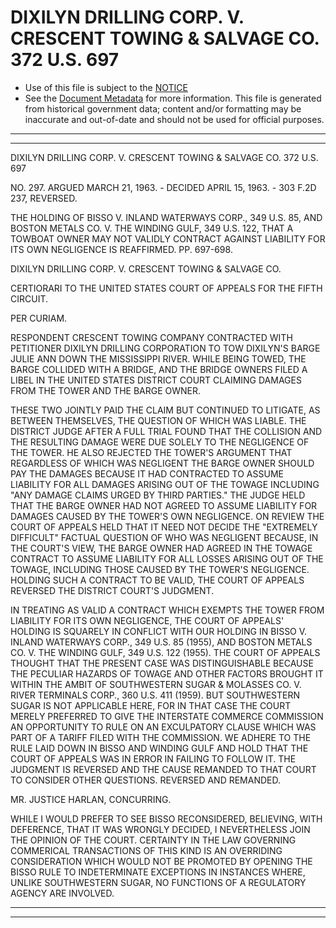 ---
---

# DIXILYN DRILLING CORP. V. CRESCENT TOWING & SALVAGE CO. 372 U.S. 697

* Use of this file is subject to the [NOTICE](https://github.com/publicdocs/notice/blob/master/NOTICE)
* See the [Document Metadata](../../../) for more information.
  This file is generated from historical government data; content and/or formatting may be inaccurate and out-of-date and should not be used for official purposes.

----------
----------

DIXILYN DRILLING CORP. V. CRESCENT TOWING & SALVAGE CO. 372 U.S. 697

NO. 297.  ARGUED MARCH 21, 1963.  - DECIDED APRIL 15, 1963.  - 303 F.2D 237, REVERSED.

THE HOLDING OF BISSO V. INLAND WATERWAYS CORP., 349 U.S. 85, AND BOSTON METALS CO. V. THE WINDING GULF, 349 U.S. 122, THAT A TOWBOAT OWNER MAY NOT VALIDLY CONTRACT AGAINST LIABILITY FOR ITS OWN NEGLIGENCE IS REAFFIRMED.  PP. 697-698.

DIXILYN DRILLING CORP. V. CRESCENT TOWING & SALVAGE CO.

CERTIORARI TO THE UNITED STATES COURT OF APPEALS FOR THE FIFTH CIRCUIT.

PER CURIAM.

RESPONDENT CRESCENT TOWING COMPANY CONTRACTED WITH PETITIONER DIXILYN DRILLING CORPORATION TO TOW DIXILYN'S BARGE JULIE ANN DOWN THE MISSISSIPPI RIVER.  WHILE BEING TOWED, THE BARGE COLLIDED WITH A BRIDGE, AND THE BRIDGE OWNERS FILED A LIBEL IN THE UNITED STATES DISTRICT COURT CLAIMING DAMAGES FROM THE TOWER AND THE BARGE OWNER.

THESE TWO JOINTLY PAID THE CLAIM BUT CONTINUED TO LITIGATE, AS BETWEEN THEMSELVES, THE QUESTION OF WHICH WAS LIABLE.  THE DISTRICT JUDGE AFTER A FULL TRIAL FOUND THAT THE COLLISION AND THE RESULTING DAMAGE WERE DUE SOLELY TO THE NEGLIGENCE OF THE TOWER.  HE ALSO REJECTED THE TOWER'S ARGUMENT THAT REGARDLESS OF WHICH WAS NEGLIGENT THE BARGE OWNER SHOULD PAY THE DAMAGES BECAUSE IT HAD CONTRACTED TO ASSUME LIABILITY FOR ALL DAMAGES ARISING OUT OF THE TOWAGE INCLUDING "ANY DAMAGE CLAIMS URGED BY THIRD PARTIES."  THE JUDGE HELD THAT THE BARGE OWNER HAD NOT AGREED TO ASSUME LIABILITY FOR DAMAGES CAUSED BY THE TOWER'S OWN NEGLIGENCE.  ON REVIEW THE COURT OF APPEALS HELD THAT IT NEED NOT DECIDE THE "EXTREMELY DIFFICULT" FACTUAL QUESTION OF WHO WAS NEGLIGENT BECAUSE, IN THE COURT'S VIEW, THE BARGE OWNER HAD AGREED IN THE TOWAGE CONTRACT TO ASSUME LIABILITY FOR ALL LOSSES ARISING OUT OF THE TOWAGE, INCLUDING THOSE CAUSED BY THE TOWER'S NEGLIGENCE.  HOLDING SUCH A CONTRACT TO BE VALID, THE COURT OF APPEALS REVERSED THE DISTRICT COURT'S JUDGMENT.

IN TREATING AS VALID A CONTRACT WHICH EXEMPTS THE TOWER FROM LIABILITY FOR ITS OWN NEGLIGENCE, THE COURT OF APPEALS' HOLDING IS SQUARELY IN CONFLICT WITH OUR HOLDING IN BISSO V. INLAND WATERWAYS CORP., 349 U.S. 85 (1955), AND BOSTON METALS CO. V. THE WINDING GULF, 349 U.S. 122 (1955).  THE COURT OF APPEALS THOUGHT THAT THE PRESENT CASE WAS DISTINGUISHABLE BECAUSE THE PECULIAR HAZARDS OF TOWAGE AND OTHER FACTORS BROUGHT IT WITHIN THE AMBIT OF SOUTHWESTERN SUGAR & MOLASSES CO. V. RIVER TERMINALS CORP., 360 U.S. 411 (1959).  BUT SOUTHWESTERN SUGAR IS NOT APPLICABLE HERE, FOR IN THAT CASE THE COURT MERELY PREFERRED TO GIVE THE INTERSTATE COMMERCE COMMISSION AN OPPORTUNITY TO RULE ON AN EXCULPATORY CLAUSE WHICH WAS PART OF A TARIFF FILED WITH THE COMMISSION.  WE ADHERE TO THE RULE LAID DOWN IN BISSO AND WINDING GULF AND HOLD THAT THE COURT OF APPEALS WAS IN ERROR IN FAILING TO FOLLOW IT.  THE JUDGMENT IS REVERSED AND THE CAUSE REMANDED TO THAT COURT TO CONSIDER OTHER QUESTIONS.  REVERSED AND REMANDED.

MR. JUSTICE HARLAN, CONCURRING.

WHILE I WOULD PREFER TO SEE BISSO RECONSIDERED, BELIEVING, WITH DEFERENCE, THAT IT WAS WRONGLY DECIDED, I NEVERTHELESS JOIN THE OPINION OF THE COURT.  CERTAINTY IN THE LAW GOVERNING COMMERICAL TRANSACTIONS OF THIS KIND IS AN OVERRIDING CONSIDERATION WHICH WOULD NOT BE PROMOTED BY OPENING THE BISSO RULE TO INDETERMINATE EXCEPTIONS IN INSTANCES WHERE, UNLIKE SOUTHWESTERN SUGAR, NO FUNCTIONS OF A REGULATORY AGENCY ARE INVOLVED.


----------
----------

